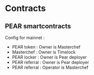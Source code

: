 # Contracts
## PEAR smartcontracts

Config for mainnet :

- PEAR token : Owner is Masterchef
- Masterchef : Owner is Timelock
- PEAR locker : Owner is Pear deployer
- PEAR referral : Owner is Pear deployer
- PEAR referral : Operator is Masterchef
